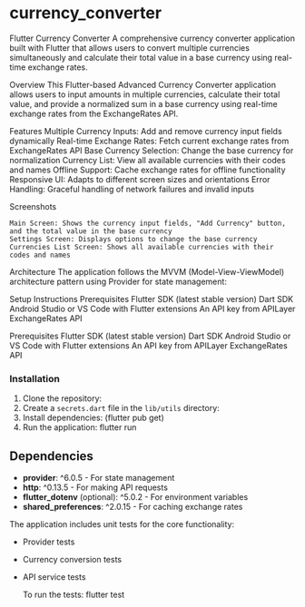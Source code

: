 # currency_converter

Flutter Currency Converter
    A comprehensive currency converter application built with Flutter that allows users to convert multiple currencies simultaneously and calculate their total value in a base currency using real-time exchange rates.

Overview
    This Flutter-based Advanced Currency Converter application allows users to input amounts in multiple currencies, calculate their total value, and provide a normalized sum in a base currency using real-time exchange rates from the ExchangeRates API.


Features
    Multiple Currency Inputs: Add and remove currency input fields dynamically
    Real-time Exchange Rates: Fetch current exchange rates from ExchangeRates API
    Base Currency Selection: Change the base currency for normalization
    Currency List: View all available currencies with their codes and names
    Offline Support: Cache exchange rates for offline functionality
    Responsive UI: Adapts to different screen sizes and orientations
    Error Handling: Graceful handling of network failures and invalid inputs

Screenshots

    Main Screen: Shows the currency input fields, "Add Currency" button, and the total value in the base currency
    Settings Screen: Displays options to change the base currency
    Currencies List Screen: Shows all available currencies with their codes and names    

Architecture
    The application follows the MVVM (Model-View-ViewModel) architecture pattern using Provider for state management:

Setup Instructions
    Prerequisites
        Flutter SDK (latest stable version)
        Dart SDK
        Android Studio or VS Code with Flutter extensions
        An API key from APILayer ExchangeRates API

Prerequisites
    Flutter SDK (latest stable version)
    Dart SDK
    Android Studio or VS Code with Flutter extensions
    An API key from APILayer ExchangeRates API


### Installation

1. Clone the repository:
2. Create a `secrets.dart` file in the `lib/utils` directory:
3. Install dependencies: (flutter pub get)
4. Run the application: flutter run

## Dependencies

  - **provider**: ^6.0.5 - For state management
  - **http**: ^0.13.5 - For making API requests
  - **flutter_dotenv** (optional): ^5.0.2 - For environment variables
  - **shared_preferences**: ^2.0.15 - For caching exchange rates


The application includes unit tests for the core functionality:

- Provider tests
- Currency conversion tests
- API service tests


  To run the tests: flutter test